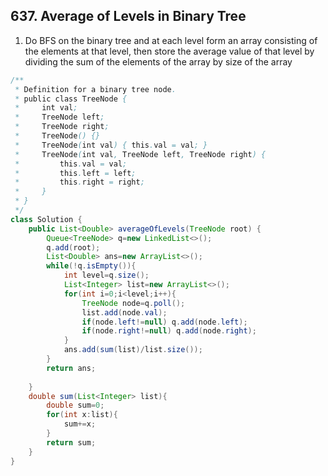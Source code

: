 ## 637.  Average of Levels in Binary Tree

1. Do BFS on the binary tree and at each level form an array consisting of the elements at that level, then store the average value of that level by dividing the sum of the elements of the array by size of the array
```java
/**
 * Definition for a binary tree node.
 * public class TreeNode {
 *     int val;
 *     TreeNode left;
 *     TreeNode right;
 *     TreeNode() {}
 *     TreeNode(int val) { this.val = val; }
 *     TreeNode(int val, TreeNode left, TreeNode right) {
 *         this.val = val;
 *         this.left = left;
 *         this.right = right;
 *     }
 * }
 */
class Solution {
    public List<Double> averageOfLevels(TreeNode root) {
        Queue<TreeNode> q=new LinkedList<>();
        q.add(root);
        List<Double> ans=new ArrayList<>();
        while(!q.isEmpty()){
            int level=q.size();
            List<Integer> list=new ArrayList<>();
            for(int i=0;i<level;i++){
                TreeNode node=q.poll();
                list.add(node.val);
                if(node.left!=null) q.add(node.left);
                if(node.right!=null) q.add(node.right);
            }
            ans.add(sum(list)/list.size());
        }
        return ans;
        
    }
    double sum(List<Integer> list){
        double sum=0;
        for(int x:list){
            sum+=x;
        }
        return sum;
    }
}
```
